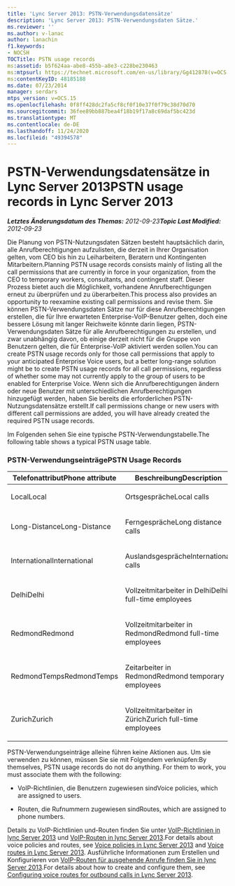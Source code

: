 ```yaml
---
title: 'Lync Server 2013: PSTN-Verwendungsdatensätze'
description: 'Lync Server 2013: PSTN-Verwendungsdaten Sätze.'
ms.reviewer: ''
ms.author: v-lanac
author: lanachin
f1.keywords:
- NOCSH
TOCTitle: PSTN usage records
ms:assetid: b5f624aa-abe8-455b-a8e3-c228be230463
ms:mtpsurl: https://technet.microsoft.com/en-us/library/Gg412878(v=OCS.15)
ms:contentKeyID: 48185188
ms.date: 07/23/2014
manager: serdars
mtps_version: v=OCS.15
ms.openlocfilehash: 0f8ff428dc2fa5cf8cf0f10e37f0f79c38d70d70
ms.sourcegitcommit: 36fee89bb887bea4f18b19f17a8c69daf5bc423d
ms.translationtype: MT
ms.contentlocale: de-DE
ms.lasthandoff: 11/24/2020
ms.locfileid: "49394578"
---
```

# <a name="pstn-usage-records-in-lync-server-2013"></a><span data-ttu-id="a3565-103">PSTN-Verwendungsdatensätze in Lync Server 2013</span><span class="sxs-lookup"><span data-stu-id="a3565-103">PSTN usage records in Lync Server 2013</span></span>

<div data-xmlns="http://www.w3.org/1999/xhtml">

<div class="topic" data-xmlns="http://www.w3.org/1999/xhtml" data-msxsl="urn:schemas-microsoft-com:xslt" data-cs="https://msdn.microsoft.com/">

<div data-asp="https://msdn2.microsoft.com/asp">



</div>

<div id="mainSection">

<div id="mainBody"><span data-ttu-id="a3565-104">

<span> </span></span><span class="sxs-lookup"><span data-stu-id="a3565-104">

<span> </span></span></span>

<span data-ttu-id="a3565-105">_**Letztes Änderungsdatum des Themas:** 2012-09-23_</span><span class="sxs-lookup"><span data-stu-id="a3565-105">_**Topic Last Modified:** 2012-09-23_</span></span>

<span data-ttu-id="a3565-106">Die Planung von PSTN-Nutzungsdaten Sätzen besteht hauptsächlich darin, alle Anrufberechtigungen aufzulisten, die derzeit in Ihrer Organisation gelten, vom CEO bis hin zu Leiharbeitern, Beratern und Kontingenten Mitarbeitern.</span><span class="sxs-lookup"><span data-stu-id="a3565-106">Planning PSTN usage records consists mainly of listing all the call permissions that are currently in force in your organization, from the CEO to temporary workers, consultants, and contingent staff.</span></span> <span data-ttu-id="a3565-107">Dieser Prozess bietet auch die Möglichkeit, vorhandene Anrufberechtigungen erneut zu überprüfen und zu überarbeiten.</span><span class="sxs-lookup"><span data-stu-id="a3565-107">This process also provides an opportunity to reexamine existing call permissions and revise them.</span></span> <span data-ttu-id="a3565-108">Sie können PSTN-Verwendungsdaten Sätze nur für diese Anrufberechtigungen erstellen, die für Ihre erwarteten Enterprise-VoIP-Benutzer gelten, doch eine bessere Lösung mit langer Reichweite könnte darin liegen, PSTN-Verwendungsdaten Sätze für alle Anrufberechtigungen zu erstellen, und zwar unabhängig davon, ob einige derzeit nicht für die Gruppe von Benutzern gelten, die für Enterprise-VoIP aktiviert werden sollen.</span><span class="sxs-lookup"><span data-stu-id="a3565-108">You can create PSTN usage records only for those call permissions that apply to your anticipated Enterprise Voice users, but a better long-range solution might be to create PSTN usage records for all call permissions, regardless of whether some may not currently apply to the group of users to be enabled for Enterprise Voice.</span></span> <span data-ttu-id="a3565-109">Wenn sich die Anrufberechtigungen ändern oder neue Benutzer mit unterschiedlichen Anrufberechtigungen hinzugefügt werden, haben Sie bereits die erforderlichen PSTN-Nutzungsdatensätze erstellt.</span><span class="sxs-lookup"><span data-stu-id="a3565-109">If call permissions change or new users with different call permissions are added, you will have already created the required PSTN usage records.</span></span>

<span data-ttu-id="a3565-110">Im Folgenden sehen Sie eine typische PSTN-Verwendungstabelle.</span><span class="sxs-lookup"><span data-stu-id="a3565-110">The following table shows a typical PSTN usage table.</span></span>

### <a name="pstn-usage-records"></a><span data-ttu-id="a3565-111">PSTN-Verwendungseinträge</span><span class="sxs-lookup"><span data-stu-id="a3565-111">PSTN Usage Records</span></span>

<table>
<colgroup>
<col style="width: 50%" />
<col style="width: 50%" />
</colgroup>
<thead>
<tr class="header">
<th><span data-ttu-id="a3565-112">Telefonattribut</span><span class="sxs-lookup"><span data-stu-id="a3565-112">Phone attribute</span></span></th>
<th><span data-ttu-id="a3565-113">Beschreibung</span><span class="sxs-lookup"><span data-stu-id="a3565-113">Description</span></span></th>
</tr>
</thead>
<tbody>
<tr class="odd">
<td><p><span data-ttu-id="a3565-114">Local</span><span class="sxs-lookup"><span data-stu-id="a3565-114">Local</span></span></p></td>
<td><p><span data-ttu-id="a3565-115">Ortsgespräche</span><span class="sxs-lookup"><span data-stu-id="a3565-115">Local calls</span></span></p></td>
</tr>
<tr class="even">
<td><p><span data-ttu-id="a3565-116">Long-Distance</span><span class="sxs-lookup"><span data-stu-id="a3565-116">Long-Distance</span></span></p></td>
<td><p><span data-ttu-id="a3565-117">Ferngespräche</span><span class="sxs-lookup"><span data-stu-id="a3565-117">Long distance calls</span></span></p></td>
</tr>
<tr class="odd">
<td><p><span data-ttu-id="a3565-118">International</span><span class="sxs-lookup"><span data-stu-id="a3565-118">International</span></span></p></td>
<td><p><span data-ttu-id="a3565-119">Auslandsgespräche</span><span class="sxs-lookup"><span data-stu-id="a3565-119">International calls</span></span></p></td>
</tr>
<tr class="even">
<td><p><span data-ttu-id="a3565-120">Delhi</span><span class="sxs-lookup"><span data-stu-id="a3565-120">Delhi</span></span></p></td>
<td><p><span data-ttu-id="a3565-121">Vollzeitmitarbeiter in Delhi</span><span class="sxs-lookup"><span data-stu-id="a3565-121">Delhi full-time employees</span></span></p></td>
</tr>
<tr class="odd">
<td><p><span data-ttu-id="a3565-122">Redmond</span><span class="sxs-lookup"><span data-stu-id="a3565-122">Redmond</span></span></p></td>
<td><p><span data-ttu-id="a3565-123">Vollzeitmitarbeiter in Redmond</span><span class="sxs-lookup"><span data-stu-id="a3565-123">Redmond full-time employees</span></span></p></td>
</tr>
<tr class="even">
<td><p><span data-ttu-id="a3565-124">RedmondTemps</span><span class="sxs-lookup"><span data-stu-id="a3565-124">RedmondTemps</span></span></p></td>
<td><p><span data-ttu-id="a3565-125">Zeitarbeiter in Redmond</span><span class="sxs-lookup"><span data-stu-id="a3565-125">Redmond temporary employees</span></span></p></td>
</tr>
<tr class="odd">
<td><p><span data-ttu-id="a3565-126">Zurich</span><span class="sxs-lookup"><span data-stu-id="a3565-126">Zurich</span></span></p></td>
<td><p><span data-ttu-id="a3565-127">Vollzeitmitarbeiter in Zürich</span><span class="sxs-lookup"><span data-stu-id="a3565-127">Zurich full-time employees</span></span></p></td>
</tr>
</tbody>
</table>


<span data-ttu-id="a3565-p102">PSTN-Verwendungseinträge alleine führen keine Aktionen aus. Um sie verwenden zu können, müssen Sie sie mit Folgendem verknüpfen:</span><span class="sxs-lookup"><span data-stu-id="a3565-p102">By themselves, PSTN usage records do not do anything. For them to work, you must associate them with the following:</span></span>

  - <span data-ttu-id="a3565-130">VoIP-Richtlinien, die Benutzern zugewiesen sind</span><span class="sxs-lookup"><span data-stu-id="a3565-130">Voice policies, which are assigned to users.</span></span>

  - <span data-ttu-id="a3565-131">Routen, die Rufnummern zugewiesen sind</span><span class="sxs-lookup"><span data-stu-id="a3565-131">Routes, which are assigned to phone numbers.</span></span>

<span data-ttu-id="a3565-132">Details zu VoIP-Richtlinien und-Routen finden Sie unter [VoIP-Richtlinien in lync Server 2013](lync-server-2013-voice-policies.md) und [VoIP-Routen in lync Server 2013](lync-server-2013-voice-routes.md).</span><span class="sxs-lookup"><span data-stu-id="a3565-132">For details about voice policies and routes, see [Voice policies in Lync Server 2013](lync-server-2013-voice-policies.md) and [Voice routes in Lync Server 2013](lync-server-2013-voice-routes.md).</span></span> <span data-ttu-id="a3565-133">Ausführliche Informationen zum Erstellen und Konfigurieren von [VoIP-Routen für ausgehende Anrufe finden Sie in lync Server 2013](lync-server-2013-configuring-voice-routes-for-outbound-calls.md).</span><span class="sxs-lookup"><span data-stu-id="a3565-133">For details about how to create and configure them, see [Configuring voice routes for outbound calls in Lync Server 2013](lync-server-2013-configuring-voice-routes-for-outbound-calls.md).</span></span>

<span data-ttu-id="a3565-134"></div>

<span> </span>

</div>

</div>

</span><span class="sxs-lookup"><span data-stu-id="a3565-134"></div>

<span> </span>

</div>

</div>

</span></span></div>

